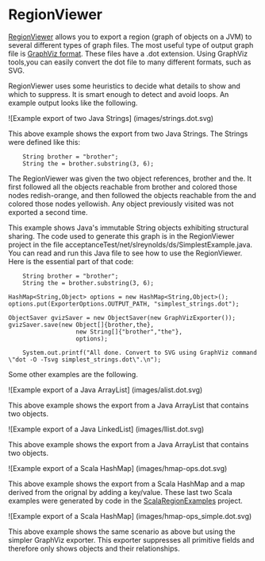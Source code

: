 RegionViewer
============

[RegionViewer](http://github.com/stevenreyn/RegionViewer)
allows you to export a region (graph of objects on a JVM) to several different 
types of graph files. The most useful type of output graph file is 
[GraphViz format](http://www.graphviz.org/). These files have a .dot extension. 
Using GraphViz tools,you can easily convert the dot file to many different formats, 
such as SVG.

RegionViewer uses some heuristics to decide what details to show and which to
suppress. It is smart enough to detect and avoid loops. An example output
looks like the following.

![Example export of two Java Strings] (images/strings.dot.svg)

This above example shows the export from two Java Strings. The Strings were 
defined like this:

        String brother = "brother";
        String the = brother.substring(3, 6);
    
The RegionViewer was given the two object references, brother and the. It first
followed all the objects reachable from brother and colored those nodes
redish-orange, and then followed the objects reachable from the and colored those
nodes yellowish. Any object previously visited was not exported a second time.

This example shows Java's immutable String objects exhibiting structural sharing.
The code used to generate this graph is in the RegionViewer project in the file
acceptanceTest/net/slreynolds/ds/SimplestExample.java. You can read and run this Java file
to see how to use the RegionViewer. Here is the
essential part of that code:


        String brother = "brother";
        String the = brother.substring(3, 6);

	HashMap<String,Object> options = new HashMap<String,Object>();
	options.put(ExporterOptions.OUTPUT_PATH, "simplest_strings.dot");
	    
	ObjectSaver gvizSaver = new ObjectSaver(new GraphVizExporter());
	gvizSaver.save(new Object[]{brother,the},
	    		       new String[]{"brother","the"}, 
	    		       options);

        System.out.printf("All done. Convert to SVG using GraphViz command \"dot -O -Tsvg simplest_strings.dot\".\n");


Some other examples are the following.

![Example export of a Java ArrayList] (images/alist.dot.svg)

This above example shows the export from a Java ArrayList that contains two objects.

![Example export of a Java LinkedList] (images/llist.dot.svg)

This above example shows the export from a Java ArrayList that contains two objects.

![Example export of a Scala HashMap] (images/hmap-ops.dot.svg)

This above example shows the export from a Scala HashMap and a map derived
from the orignal by adding a key/value. These last two Scala examples were generated by 
code in the [ScalaRegionExamples](http://github.com/stevenreyn/ScalaRegionExamples) 
project.

![Example export of a Scala HashMap] (images/hmap-ops_simple.dot.svg)

This above example shows the same scenario as above but using the simpler GraphViz
exporter. This exporter suppresses all primitive fields and therefore only shows
objects and their relationships.

